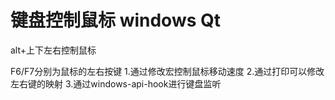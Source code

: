# 键盘控制鼠标 windows Qt
alt+上下左右控制鼠标

F6/F7分别为鼠标的左右按键
1.通过修改宏控制鼠标移动速度
2.通过打印可以修改左右键的映射
3.通过windows-api-hook进行键盘监听
